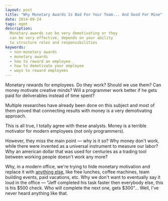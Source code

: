 ```yaml
---
layout: post
title: "Why Monetary Awards Is Bad For Your Team... And Good For Mine"
date: 2014-09-24
tags: mgmt
description:
  Monetary awards can be very demotivating or they
  can be very effective, depends on your ability
  to structure roles and responsibilities
keywords:
  - non-monetary awards
  - monetary awards
  - how to reward an employee
  - how to demotivate your employee
  - ways to reward employees
---
```


Monetary rewards for employees. Do they work? Should we use them?
Can money motivate creative minds? Will a programmer work
better if he gets paid for deliverables instead of time spent?

Multiple researches have already been done on this subject
and most of them proved that connecting results with money
is a very demotivating approach.

This is all true, I totally agree with these analysts. Money is
a terrible motivator for modern employees (not only programmers).

However, they miss the main point &mdash; why is it so?
Why money don't work, while there were invented as
a universal instrument to measure our labor? Why an american dollar
that was used for centuries as a trading tool between working
people doesn't work any more?

Why, in a modern office, we're trying to hide
monetary motivation and replace it with
[anything else](http://www.hrworld.com/features/25-employee-rewards/),
like free lunches, coffee machines, team building events,
paid vacations, etc. Why we don't want to eventually say
it loud in the office &mdash; "Jeff completed his task faster then
everybody else, this is his $500 check. Who will complete the
next one, gets $300"... Well, I've never heard anything like that.

